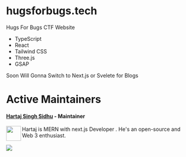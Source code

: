 # hugsforbugs.tech
Hugs For Bugs CTF Website

* TypeScript
* React
* Tailwind CSS
* Three.js 
* GSAP


Soon Will Gonna Switch to Next.js or Svelete for Blogs

# Active Maintainers

#### [Hartaj Singh Sidhu](https://github.com/Hartaj-Singh-Dev) - Maintainer

<img align="left" width="40" height="40" src="https://avatars.githubusercontent.com/u/73570165?v=4">

 Hartaj is MERN with next.js Developer . He's an open-source and Web 3 enthusiast.<br /><br />
[![]("https://avatars.githubusercontent.com/u/73570165?v=4" )](https://github.com/remarkablemark/html-react-parser/graphs/contributors)
